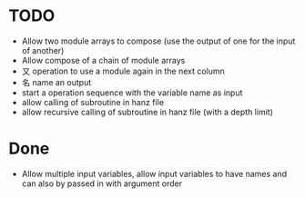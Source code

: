 # TODO

- Allow two module arrays to compose (use the output of one for the input of another)
- Allow compose of a chain of module arrays
- 又 operation to use a module again in the next column
- 名 name an output
- start a operation sequence with the variable name as input
- allow calling of subroutine in hanz file
- allow recursive calling of subroutine in hanz file (with a depth limit)

# Done

- Allow multiple input variables, allow input variables to have names and can also by passed in with argument order
